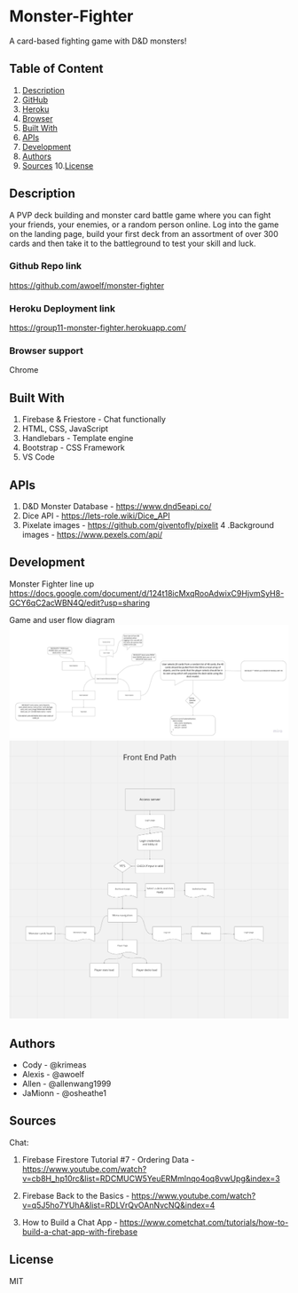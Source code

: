 # Monster-Fighter
A card-based fighting game with D&amp;D monsters!

## Table of Content
1. [Description](#description)
2. [GitHub](#github-repo-link)
3. [Heroku](#heroku-deployment-link)
4. [Browser](#browser-support)
5. [Built With](#built-with)
6. [APIs](#apis)
7. [Development](#development)
8. [Authors](#authors)
9. [Sources](#sources)
10.[License](#license)

## Description
A PVP deck building and monster card battle game where you can fight your friends, your enemies, or a random person online.  Log into the game on the landing page, build your first deck from an assortment of over 300 cards and then take it to the battleground to test your skill and luck.



### Github Repo link
https://github.com/awoelf/monster-fighter

### Heroku Deployment link
https://group11-monster-fighter.herokuapp.com/

### Browser support
Chrome

## Built With
1. Firebase & Friestore - Chat functionally 
2. HTML, CSS, JavaScript
3. Handlebars - Template engine
4. Bootstrap - CSS Framework
5. VS Code

## APIs
1. D&D Monster Database - https://www.dnd5eapi.co/
2. Dice API - https://lets-role.wiki/Dice_API
3. Pixelate images - https://github.com/giventofly/pixelit
4 .Background images - https://www.pexels.com/api/


## Development 
Monster Fighter line up
https://docs.google.com/document/d/124t18icMxqRooAdwixC9HjvmSyH8-GCY6qC2acWBN4Q/edit?usp=sharing

Game and user flow diagram
![alt text](./Monster%20Fighter.jpg)
![alt text](./Screenshot%202022-11-10%20at%202.24.16%20PM.png)


## Authors
* Cody - @krimeas
* Alexis - @awoelf
* Allen - @allenwang1999
* JaMionn - @osheathe1

## Sources
Chat:
1. Firebase Firestore Tutorial #7 - Ordering Data - https://www.youtube.com/watch?v=cb8H_hp10rc&list=RDCMUCW5YeuERMmlnqo4oq8vwUpg&index=3

2. Firebase Back to the Basics - https://www.youtube.com/watch?v=q5J5ho7YUhA&list=RDLVrQvOAnNvcNQ&index=4

3. How to Build a Chat App - https://www.cometchat.com/tutorials/how-to-build-a-chat-app-with-firebase

## License
MIT 
